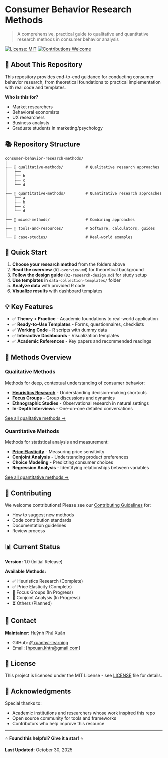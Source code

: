 # Consumer Behavior Research Methods

> A comprehensive, practical guide to qualitative and quantitative research methods in consumer behavior analysis

[![License: MIT](https://img.shields.io/badge/License-MIT-yellow.svg)](LICENSE)
[![Contributions Welcome](https://img.shields.io/badge/contributions-welcome-brightgreen.svg)](CONTRIBUTING.md)

## 🎯 About This Repository

This repository provides end-to-end guidance for conducting consumer behavior research, from theoretical foundations to practical implementation with real code and templates.

**Who is this for?**
- Market researchers
- Behavioral economists
- UX researchers
- Business analysts
- Graduate students in marketing/psychology

## 📚 Repository Structure
```
consumer-behavior-research-methods/
│
├── 📂 qualitative-methods/          # Qualitative research approaches
│   ├── 
│   ├── b
│   ├── c
│   └── d
│
├── 📂 quantitative-methods/         # Quantitative research approaches
│   ├── a
│   ├── b
│   ├── c
│   └── d
│
├── 📂 mixed-methods/                # Combining approaches
│
├── 📂 tools-and-resources/          # Software, calculators, guides
│
└── 📂 case-studies/                 # Real-world examples
```

## 🚀 Quick Start

1. **Choose your research method** from the folders above
2. **Read the overview** (`01-overview.md`) for theoretical background
3. **Follow the design guide** (`02-research-design.md`) for study setup
4. **Use templates** in `data-collection-templates/` folder
5. **Analyze data** with provided R code
6. **Visualize results** with dashboard templates

## 💡 Key Features

- ✅ **Theory + Practice** - Academic foundations to real-world application
- ✅ **Ready-to-Use Templates** - Forms, questionnaires, checklists
- ✅ **Working Code** - R scripts with dummy data
- ✅ **Interactive Dashboards** - Visualization templates
- ✅ **Academic References** - Key papers and recommended readings

## 📖 Methods Overview

### Qualitative Methods
Methods for deep, contextual understanding of consumer behavior:
- **[Heuristics Research](qualitative-methods/heuristics-research/)** - Understanding decision-making shortcuts
- **Focus Groups** - Group discussions and dynamics
- **Ethnographic Studies** - Observational research in natural settings
- **In-Depth Interviews** - One-on-one detailed conversations

[See all qualitative methods →](qualitative-methods/)

### Quantitative Methods
Methods for statistical analysis and measurement:
- **[Price Elasticity](quantitative-methods/price-elasticity/)** - Measuring price sensitivity
- **Conjoint Analysis** - Understanding product preferences
- **Choice Modeling** - Predicting consumer choices
- **Regression Analysis** - Identifying relationships between variables

[See all quantitative methods →](quantitative-methods/)

## 🤝 Contributing

We welcome contributions! Please see our [Contributing Guidelines](CONTRIBUTING.md) for:
- How to suggest new methods
- Code contribution standards
- Documentation guidelines
- Review process

## 📊 Current Status

**Version:** 1.0 (Initial Release)

**Available Methods:**
- ✅ Heuristics Research (Complete)
- ✅ Price Elasticity (Complete)
- 🚧 Focus Groups (In Progress)
- 🚧 Conjoint Analysis (In Progress)
- ⏳ Others (Planned)

## 📧 Contact

**Maintainer:** Huỳnh Phú Xuân
- GitHub: [@xuanhvl-learning](https://github.com/xuanhvl-learning)
- Email: [hpxuan.khtn@gmail.com]

## 📄 License

This project is licensed under the MIT License - see [LICENSE](LICENSE) file for details.

## 🙏 Acknowledgments

Special thanks to:
- Academic institutions and researchers whose work inspired this repo
- Open source community for tools and frameworks
- Contributors who help improve this resource

---

⭐ **Found this helpful? Give it a star!** ⭐

**Last Updated:** October 30, 2025
